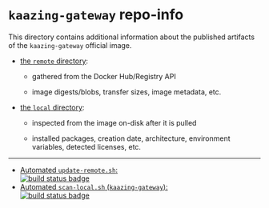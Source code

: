# `kaazing-gateway` repo-info

This directory contains additional information about the published artifacts of the `kaazing-gateway` official image.

-	[the `remote` directory](remote/):

	-	gathered from the Docker Hub/Registry API

	-	image digests/blobs, transfer sizes, image metadata, etc.

-	[the `local` directory](local/):

	-	inspected from the image on-disk after it is pulled

	-	installed packages, creation date, architecture, environment variables, detected licenses, etc.

---

-	[Automated `update-remote.sh`:  
	![build status badge](https://doi-janky.infosiftr.net/job/repo-info/job/remote/badge/icon)](https://doi-janky.infosiftr.net/job/repo-info/job/remote/)
-	[Automated `scan-local.sh` (`kaazing-gateway`):  
	![build status badge](https://doi-janky.infosiftr.net/job/repo-info/job/local/job/kaazing-gateway/badge/icon)](https://doi-janky.infosiftr.net/job/repo-info/job/local/job/kaazing-gateway)
